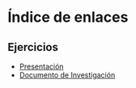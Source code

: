 # Índice de enlaces
## Ejercicios
* [Presentación](https://www.canva.com/design/DAGZcJVDrR8/lY54nGjiueHxpz16uZxJbQ/edit?authuser=0)
* [Documento de Investigación](https://github.com/MedAlyo/Docker/blob/main/Documento%20de%20investigaci%C3%B3n%3A%20Docker.md?authuser=0)

